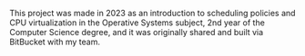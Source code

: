This project was made in 2023 as an introduction to scheduling policies and CPU virtualization in the Operative Systems subject, 2nd year of the Computer Science degree, and it was originally shared and built via BitBucket with my team.
